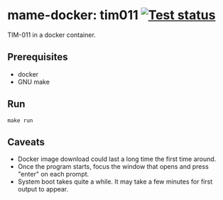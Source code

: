 # mame-docker: tim011 [![Test status](https://github.com/filmil/mame-docker/workflows/Test/badge.svg)](https://github.com/filmil/mame-docker/workflows/Test/badge.svg)

TIM-011 in a docker container.

## Prerequisites

* docker
* GNU make

## Run

```
make run
```

## Caveats

* Docker image download could last a long time the first time around.
* Once the program starts, focus the window that opens and press "enter"
  on each prompt.
* System boot takes quite a while. It may take a few minutes for first output
  to appear.
